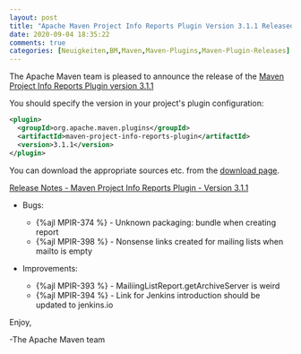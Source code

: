 ```yaml
---
layout: post
title: "Apache Maven Project Info Reports Plugin Version 3.1.1 Released"
date: 2020-09-04 18:35:22
comments: true
categories: [Neuigkeiten,BM,Maven,Maven-Plugins,Maven-Plugin-Releases]
---
```

The Apache Maven team is pleased to announce the release of the 
[Maven Project Info Reports Plugin version 3.1.1](https://maven.apache.org/plugins/maven-project-info-reports-plugin/)

You should specify the version in your project's plugin configuration:

```xml
<plugin>
  <groupId>org.apache.maven.plugins</groupId>
  <artifactId>maven-project-info-reports-plugin</artifactId>
  <version>3.1.1</version>
</plugin>
```

You can download the appropriate sources etc. from the 
[download page](https://maven.apache.org/plugins/maven-project-info-reports-plugin/download.cgi).

<!-- more --> 

[Release Notes - Maven Project Info Reports Plugin - Version 3.1.1](https://issues.apache.org/jira/secure/ReleaseNote.jspa?projectId=12317821&version=12348345)

* Bugs:

  * {%ajl MPIR-374 %} - Unknown packaging: bundle when creating report
  * {%ajl MPIR-398 %} - Nonsense links created for mailing lists when mailto is empty

* Improvements:

  * {%ajl MPIR-393 %} - MailiingListReport.getArchiveServer is weird
  * {%ajl MPIR-394 %} - Link for Jenkins introduction should be updated to jenkins.io

Enjoy,

-The Apache Maven team 
